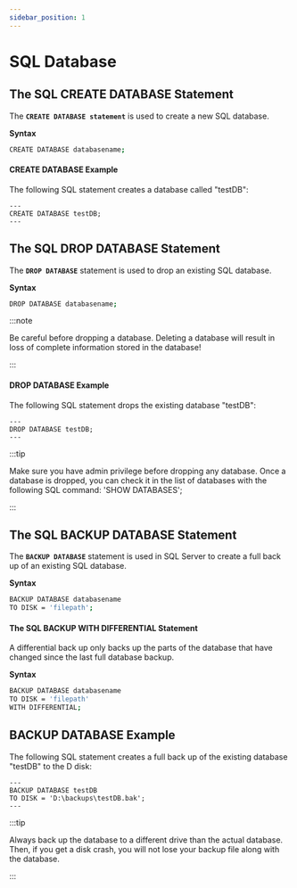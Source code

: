```yaml
---
sidebar_position: 1
---
```


# SQL Database


## The SQL CREATE DATABASE Statement

The **`CREATE DATABASE statement`** is used to create a new SQL database.

**Syntax**


```bash
CREATE DATABASE databasename;
```


#### CREATE DATABASE Example

The following SQL statement creates a database called "testDB":

```text title="Example"
---
CREATE DATABASE testDB;
---
```

## The SQL DROP DATABASE Statement

The **`DROP DATABASE`** statement is used to drop an existing SQL database.

**Syntax**

```bash
DROP DATABASE databasename;
```

:::note

Be careful before dropping a database. Deleting a database will result in loss of complete information stored in the database!

:::

#### DROP DATABASE Example

The following SQL statement drops the existing database "testDB":

```text title="Example"
---
DROP DATABASE testDB;
---
```

:::tip

Make sure you have admin privilege before dropping any database. Once a database is dropped, you can check it in the list of databases with the following SQL command: 'SHOW DATABASES';

:::

## The SQL BACKUP DATABASE Statement

The **`BACKUP DATABASE`** statement is used in SQL Server to create a full back up of an existing SQL database.

**Syntax**

```bash
BACKUP DATABASE databasename
TO DISK = 'filepath';
```

#### The SQL BACKUP WITH DIFFERENTIAL Statement

A differential back up only backs up the parts of the database that have changed since the last full database backup.

**Syntax**

```bash
BACKUP DATABASE databasename
TO DISK = 'filepath'
WITH DIFFERENTIAL;
```

## BACKUP DATABASE Example

The following SQL statement creates a full back up of the existing database "testDB" to the D disk:

```text title="Example"
---
BACKUP DATABASE testDB
TO DISK = 'D:\backups\testDB.bak';
---
```
:::tip

Always back up the database to a different drive than the actual database. Then, if you get a disk crash, you will not lose your backup file along with the database.

:::
